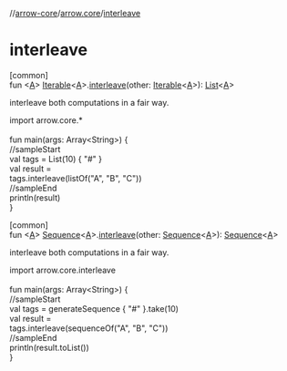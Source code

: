 //[arrow-core](../../index.md)/[arrow.core](index.md)/[interleave](interleave.md)

# interleave

[common]\
fun &lt;[A](interleave.md)&gt; [Iterable](https://kotlinlang.org/api/latest/jvm/stdlib/kotlin.collections/-iterable/index.html)&lt;[A](interleave.md)&gt;.[interleave](interleave.md)(other: [Iterable](https://kotlinlang.org/api/latest/jvm/stdlib/kotlin.collections/-iterable/index.html)&lt;[A](interleave.md)&gt;): [List](https://kotlinlang.org/api/latest/jvm/stdlib/kotlin.collections/-list/index.html)&lt;[A](interleave.md)&gt;

interleave both computations in a fair way.

import arrow.core.*\
\
fun main(args: Array&lt;String&gt;) {\
  //sampleStart\
  val tags = List(10) { "#" }\
  val result =\
   tags.interleave(listOf("A", "B", "C"))\
  //sampleEnd\
  println(result)\
}<!--- KNIT example-iterable-14.kt -->

[common]\
fun &lt;[A](interleave.md)&gt; [Sequence](https://kotlinlang.org/api/latest/jvm/stdlib/kotlin.sequences/-sequence/index.html)&lt;[A](interleave.md)&gt;.[interleave](interleave.md)(other: [Sequence](https://kotlinlang.org/api/latest/jvm/stdlib/kotlin.sequences/-sequence/index.html)&lt;[A](interleave.md)&gt;): [Sequence](https://kotlinlang.org/api/latest/jvm/stdlib/kotlin.sequences/-sequence/index.html)&lt;[A](interleave.md)&gt;

interleave both computations in a fair way.

import arrow.core.interleave\
\
fun main(args: Array&lt;String&gt;) {\
  //sampleStart\
  val tags = generateSequence { "#" }.take(10)\
  val result =\
   tags.interleave(sequenceOf("A", "B", "C"))\
  //sampleEnd\
  println(result.toList())\
}<!--- KNIT example-sequence-04.kt -->
